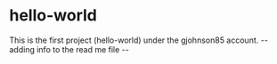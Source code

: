 # hello-world
This is the first project (hello-world) under the gjohnson85 account.
-- adding info to the read me file --
